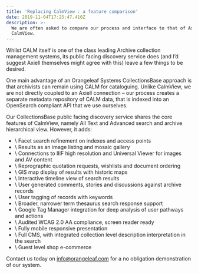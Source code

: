 ```yaml
---
title: 'Replacing CalmView : a feature comparison'
date: 2019-11-04T17:25:47.410Z
description: >-
  We are often asked to compare our process and interface to that of Axiell
  CalmView.
---
```

Whilst CALM itself is one of the class leading Archive collection management systems, its public facing discovery service does (and I’d suggest Axiell themselves might agree with this) leave a few things to be desired.

One main advantage of an Orangeleaf Systems CollectionsBase approach is that archivists can remain using CALM for cataloguing. Unlike CalmView, we are not directly coupled to an Axiell connection – our process creates a separate metadata repository of CALM data, that is indexed into an OpenSearch compliant API that we use ourselves.

Our CollectionsBase public facing discovery service shares the core features of CalmView, namely All Text and Advanced search and archive hierarchical view. However, it adds:

* \    Facet search refinement on indexes and access points
* \    Results as an image listing and mosaic gallery
* \    Connections to IIIF high resolution and Universal Viewer for images and AV content
* \    Reprographic quotation requests, wishlists and document ordering
* \    GIS map display of results with historic maps
* \    Interactive timeline view of search results
* \    User generated comments, stories and discussions against archive records
* \    User tagging of records with keywords
* \    Broader, narrower term thesaurus search response support
* \    Google Tag Manager integration for deep analysis of user pathways and actions
* \    Audited WCAG 2.0 AA compliance, screen reader ready
* \    Fully mobile responsive presentation
* \    Full CMS, with integrated collection level description interpretation in the search
* \    Guest level shop e-commerce

Contact us today on info@orangeleaf.com for a no obligation demonstration of our system.

